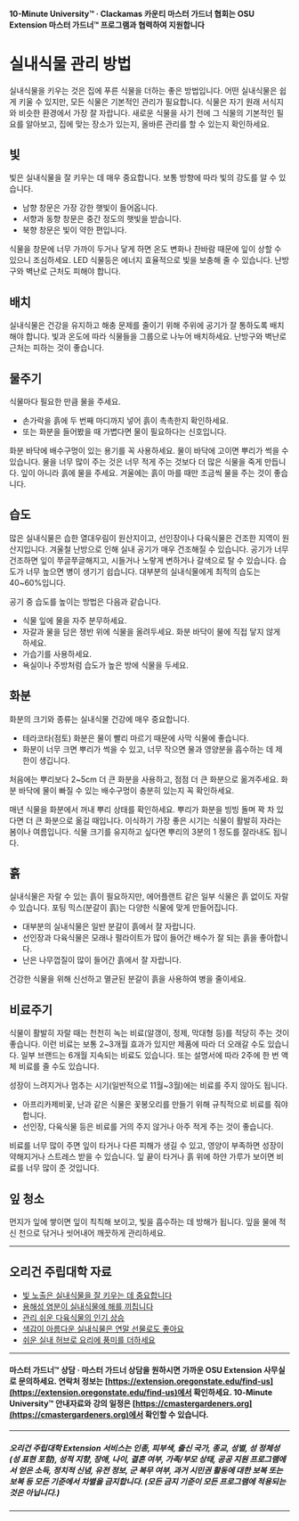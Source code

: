 #### 10-Minute University™ · Clackamas 카운티 마스터 가드너 협회는 OSU Extension 마스터 가드너™ 프로그램과 협력하여 지원합니다

# 실내식물 관리 방법

실내식물을 키우는 것은 집에 푸른 식물을 더하는 좋은 방법입니다. 어떤 실내식물은 쉽게 키울 수 있지만, 모든 식물은 기본적인 관리가 필요합니다. 식물은 자기 원래 서식지와 비슷한 환경에서 가장 잘 자랍니다. 새로운 식물을 사기 전에 그 식물의 기본적인 필요를 알아보고, 집에 맞는 장소가 있는지, 올바른 관리를 할 수 있는지 확인하세요.

## 빛

빛은 실내식물을 잘 키우는 데 매우 중요합니다. 보통 방향에 따라 빛의 강도를 알 수 있습니다.

- 남향 창문은 가장 강한 햇빛이 들어옵니다.
- 서향과 동향 창문은 중간 정도의 햇빛을 받습니다.
- 북향 창문은 빛이 약한 편입니다.

식물을 창문에 너무 가까이 두거나 닿게 하면 온도 변화나 찬바람 때문에 잎이 상할 수 있으니 조심하세요. LED 식물등은 에너지 효율적으로 빛을 보충해 줄 수 있습니다. 난방구와 벽난로 근처도 피해야 합니다.

## 배치

실내식물은 건강을 유지하고 해충 문제를 줄이기 위해 주위에 공기가 잘 통하도록 배치해야 합니다. 빛과 온도에 따라 식물들을 그룹으로 나누어 배치하세요. 난방구와 벽난로 근처는 피하는 것이 좋습니다.

## 물주기

식물마다 필요한 만큼 물을 주세요.

- 손가락을 흙에 두 번째 마디까지 넣어 흙이 촉촉한지 확인하세요.
- 또는 화분을 들어봤을 때 가볍다면 물이 필요하다는 신호입니다.

화분 바닥에 배수구멍이 있는 용기를 꼭 사용하세요. 물이 바닥에 고이면 뿌리가 썩을 수 있습니다. 물을 너무 많이 주는 것은 너무 적게 주는 것보다 더 많은 식물을 죽게 만듭니다. 잎이 아니라 흙에 물을 주세요. 겨울에는 흙이 마를 때만 조금씩 물을 주는 것이 좋습니다.

## 습도

많은 실내식물은 습한 열대우림이 원산지이고, 선인장이나 다육식물은 건조한 지역이 원산지입니다. 겨울철 난방으로 인해 실내 공기가 매우 건조해질 수 있습니다. 공기가 너무 건조하면 잎이 쭈글쭈글해지고, 시들거나 노랗게 변하거나 갈색으로 탈 수 있습니다. 습도가 너무 높으면 병이 생기기 쉽습니다. 대부분의 실내식물에게 최적의 습도는 40~60%입니다.

공기 중 습도를 높이는 방법은 다음과 같습니다.

- 식물 잎에 물을 자주 분무하세요.
- 자갈과 물을 담은 쟁반 위에 식물을 올려두세요. 화분 바닥이 물에 직접 닿지 않게 하세요.
- 가습기를 사용하세요.
- 욕실이나 주방처럼 습도가 높은 방에 식물을 두세요.

## 화분

화분의 크기와 종류는 실내식물 건강에 매우 중요합니다.

- 테라코타(점토) 화분은 물이 빨리 마르기 때문에 사막 식물에 좋습니다.
- 화분이 너무 크면 뿌리가 썩을 수 있고, 너무 작으면 물과 영양분을 흡수하는 데 제한이 생깁니다.

처음에는 뿌리보다 2~5cm 더 큰 화분을 사용하고, 점점 더 큰 화분으로 옮겨주세요. 화분 바닥에 물이 빠질 수 있는 배수구멍이 충분히 있는지 꼭 확인하세요.

매년 식물을 화분에서 꺼내 뿌리 상태를 확인하세요. 뿌리가 화분을 빙빙 돌며 꽉 차 있다면 더 큰 화분으로 옮길 때입니다. 이식하기 가장 좋은 시기는 식물이 활발히 자라는 봄이나 여름입니다. 식물 크기를 유지하고 싶다면 뿌리의 3분의 1 정도를 잘라내도 됩니다.

## 흙

실내식물은 자랄 수 있는 흙이 필요하지만, 에어플랜트 같은 일부 식물은 흙 없이도 자랄 수 있습니다. 포팅 믹스(분갈이 흙)는 다양한 식물에 맞게 만들어집니다.

- 대부분의 실내식물은 일반 분갈이 흙에서 잘 자랍니다.
- 선인장과 다육식물은 모래나 펄라이트가 많이 들어간 배수가 잘 되는 흙을 좋아합니다.
- 난은 나무껍질이 많이 들어간 흙에서 잘 자랍니다.

건강한 식물을 위해 신선하고 멸균된 분갈이 흙을 사용하여 병을 줄이세요.

## 비료주기

식물이 활발히 자랄 때는 천천히 녹는 비료(알갱이, 정제, 막대형 등)를 적당히 주는 것이 좋습니다. 이런 비료는 보통 2~3개월 효과가 있지만 제품에 따라 더 오래갈 수도 있습니다. 일부 브랜드는 6개월 지속되는 비료도 있습니다. 또는 설명서에 따라 2주에 한 번 액체 비료를 줄 수도 있습니다.

성장이 느려지거나 멈추는 시기(일반적으로 11월~3월)에는 비료를 주지 않아도 됩니다.

- 아프리카제비꽃, 난과 같은 식물은 꽃봉오리를 만들기 위해 규칙적으로 비료를 줘야 합니다.
- 선인장, 다육식물 등은 비료를 거의 주지 않거나 아주 적게 주는 것이 좋습니다.

비료를 너무 많이 주면 잎이 타거나 다른 피해가 생길 수 있고, 영양이 부족하면 성장이 약해지거나 스트레스 받을 수 있습니다. 잎 끝이 타거나 흙 위에 하얀 가루가 보이면 비료를 너무 많이 준 것입니다.

## 잎 청소

먼지가 잎에 쌓이면 잎이 칙칙해 보이고, 빛을 흡수하는 데 방해가 됩니다. 잎을 물에 적신 천으로 닦거나 씻어내어 깨끗하게 관리하세요.

---

## 오리건 주립대학 자료

- [빛 노출은 실내식물을 잘 키우는 데 중요합니다](https://extension.oregonstate.edu/news/light-exposure-key-growing-successful-houseplants)
- [용해성 염분이 실내식물에 해를 끼칩니다](https://extension.oregonstate.edu/news/soluble-salts-damaging-houseplants)
- [관리 쉬운 다육식물의 인기 상승](https://extension.oregonstate.edu/news/carefree-succulents-continue-grow-popularity)
- [색감이 아름다운 실내식물은 연말 선물로도 좋아요](https://extension.oregonstate.edu/news/colorful-indoor-plants-make-delightful-gifts-holidays)
- [쉬운 실내 허브로 요리에 풍미를 더하세요](https://extension.oregonstate.edu/news/pot-table-easy-indoor-herbs-spice-cooking)

---

#### 마스터 가드너™ 상담 · 마스터 가드너 상담을 원하시면 가까운 OSU Extension 사무실로 문의하세요. 연락처 정보는 [https://extension.oregonstate.edu/find-us](https://extension.oregonstate.edu/find-us)에서 확인하세요. 10-Minute University™ 안내자료와 강의 일정은 [https://cmastergardeners.org](https://cmastergardeners.org)에서 확인할 수 있습니다.

---

##### 오리건 주립대학 Extension 서비스는 인종, 피부색, 출신 국가, 종교, 성별, 성 정체성(성 표현 포함), 성적 지향, 장애, 나이, 결혼 여부, 가족/부모 상태, 공공 지원 프로그램에서 얻은 소득, 정치적 신념, 유전 정보, 군 복무 여부, 과거 시민권 활동에 대한 보복 또는 보복 등 모든 기준에서 차별을 금지합니다. (모든 금지 기준이 모든 프로그램에 적용되는 것은 아닙니다.)
---
